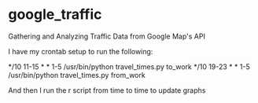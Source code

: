 # google_traffic
Gathering and Analyzing Traffic Data from Google Map's API

I have my crontab setup to run the following:

*/10 11-15 * * 1-5 /usr/bin/python travel_times.py to_work
*/10 19-23 * * 1-5 /usr/bin/python travel_times.py from_work

And then I run the r script from time to time to update graphs

